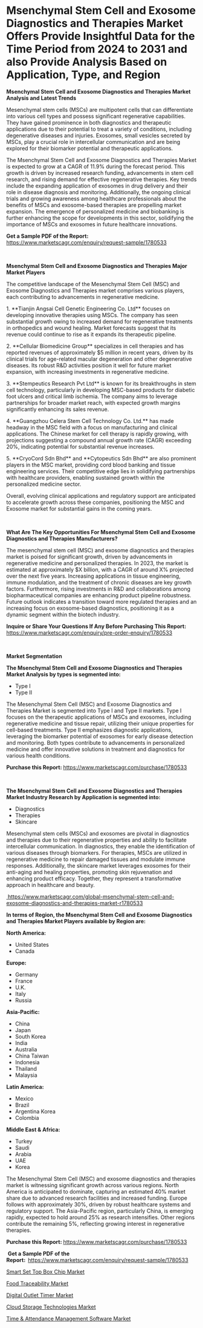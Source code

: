 <p><h1>Msenchymal Stem Cell and Exosome Diagnostics and Therapies Market Offers Provide Insightful Data for the Time Period from 2024 to 2031 and also Provide Analysis Based on Application, Type, and Region</h1></p><p><strong>Msenchymal Stem Cell and Exosome Diagnostics and Therapies Market Analysis and Latest Trends</strong></p>
<p><p>Mesenchymal stem cells (MSCs) are multipotent cells that can differentiate into various cell types and possess significant regenerative capabilities. They have gained prominence in both diagnostics and therapeutic applications due to their potential to treat a variety of conditions, including degenerative diseases and injuries. Exosomes, small vesicles secreted by MSCs, play a crucial role in intercellular communication and are being explored for their biomarker potential and therapeutic applications.</p><p>The Msenchymal Stem Cell and Exosome Diagnostics and Therapies Market is expected to grow at a CAGR of 11.9% during the forecast period. This growth is driven by increased research funding, advancements in stem cell research, and rising demand for effective regenerative therapies. Key trends include the expanding application of exosomes in drug delivery and their role in disease diagnosis and monitoring. Additionally, the ongoing clinical trials and growing awareness among healthcare professionals about the benefits of MSCs and exosome-based therapies are propelling market expansion. The emergence of personalized medicine and biobanking is further enhancing the scope for developments in this sector, solidifying the importance of MSCs and exosomes in future healthcare innovations.</p></p>
<p><strong>Get a Sample PDF of the Report:&nbsp;</strong> <a href="https://www.marketscagr.com/enquiry/request-sample/1780533?utm_campaign=1179&utm_medium=2&utm_source=Github&utm_content=ia&utm_term=09102024&utm_id=msenchymal-stem-cell-and-exosome-diagnostics-and-therapies">https://www.marketscagr.com/enquiry/request-sample/1780533</a></p>
<p>&nbsp;</p>
<p><strong>Msenchymal Stem Cell and Exosome Diagnostics and Therapies Major Market Players</strong></p>
<p><p>The competitive landscape of the Mesenchymal Stem Cell (MSC) and Exosome Diagnostics and Therapies market comprises various players, each contributing to advancements in regenerative medicine.</p><p>1. **Tianjin Angsai Cell Genetic Engineering Co. Ltd** focuses on developing innovative therapies using MSCs. The company has seen substantial growth owing to increased demand for regenerative treatments in orthopedics and wound healing. Market forecasts suggest that its revenue could continue to rise as it expands its therapeutic pipeline.</p><p>2. **Cellular Biomedicine Group** specializes in cell therapies and has reported revenues of approximately $5 million in recent years, driven by its clinical trials for age-related macular degeneration and other degenerative diseases. Its robust R&D activities position it well for future market expansion, with increasing investments in regenerative medicine. </p><p>3. **Stempeutics Research Pvt Ltd** is known for its breakthroughs in stem cell technology, particularly in developing MSC-based products for diabetic foot ulcers and critical limb ischemia. The company aims to leverage partnerships for broader market reach, with expected growth margins significantly enhancing its sales revenue.</p><p>4. **Guangzhou Celera Stem Cell Technology Co. Ltd.** has made headway in the MSC field with a focus on manufacturing and clinical applications. The Chinese market for cell therapy is rapidly growing, with projections suggesting a compound annual growth rate (CAGR) exceeding 20%, indicating potential for substantial revenue increases.</p><p>5. **CryoCord Sdn Bhd** and **Cytopeutics Sdn Bhd** are also prominent players in the MSC market, providing cord blood banking and tissue engineering services. Their competitive edge lies in solidifying partnerships with healthcare providers, enabling sustained growth within the personalized medicine sector.</p><p>Overall, evolving clinical applications and regulatory support are anticipated to accelerate growth across these companies, positioning the MSC and Exosome market for substantial gains in the coming years.</p></p>
<p>&nbsp;</p>
<p><strong>What Are The Key Opportunities For Msenchymal Stem Cell and Exosome Diagnostics and Therapies Manufacturers?</strong></p>
<p><p>The mesenchymal stem cell (MSC) and exosome diagnostics and therapies market is poised for significant growth, driven by advancements in regenerative medicine and personalized therapies. In 2023, the market is estimated at approximately $X billion, with a CAGR of around X% projected over the next five years. Increasing applications in tissue engineering, immune modulation, and the treatment of chronic diseases are key growth factors. Furthermore, rising investments in R&D and collaborations among biopharmaceutical companies are enhancing product pipeline robustness. Future outlook indicates a transition toward more regulated therapies and an increasing focus on exosome-based diagnostics, positioning it as a dynamic segment within the biotech industry.</p></p>
<p><strong>Inquire or Share Your Questions If Any Before Purchasing This Report:</strong> <a href="https://www.marketscagr.com/enquiry/pre-order-enquiry/1780533?utm_campaign=1179&utm_medium=2&utm_source=Github&utm_content=ia&utm_term=09102024&utm_id=msenchymal-stem-cell-and-exosome-diagnostics-and-therapies">https://www.marketscagr.com/enquiry/pre-order-enquiry/1780533</a></p>
<p>&nbsp;</p>
<p><strong>Market Segmentation</strong></p>
<p><strong>The Msenchymal Stem Cell and Exosome Diagnostics and Therapies Market Analysis by types is segmented into:</strong></p>
<p><ul><li>Type I</li><li>Type II</li></ul></p>
<p><p>The Mesenchymal Stem Cell (MSC) and Exosome Diagnostics and Therapies Market is segmented into Type I and Type II markets. Type I focuses on the therapeutic applications of MSCs and exosomes, including regenerative medicine and tissue repair, utilizing their unique properties for cell-based treatments. Type II emphasizes diagnostic applications, leveraging the biomarker potential of exosomes for early disease detection and monitoring. Both types contribute to advancements in personalized medicine and offer innovative solutions in treatment and diagnostics for various health conditions.</p></p>
<p><strong>Purchase this Report:&nbsp;</strong><a href="https://www.marketscagr.com/purchase/1780533?utm_campaign=1179&utm_medium=2&utm_source=Github&utm_content=ia&utm_term=09102024&utm_id=msenchymal-stem-cell-and-exosome-diagnostics-and-therapies">https://www.marketscagr.com/purchase/1780533</a></p>
<p>&nbsp;</p>
<p><strong>The Msenchymal Stem Cell and Exosome Diagnostics and Therapies Market Industry Research by Application is segmented into:</strong></p>
<p><ul><li>Diagnostics</li><li>Therapies</li><li>Skincare</li></ul></p>
<p><p>Mesenchymal stem cells (MSCs) and exosomes are pivotal in diagnostics and therapies due to their regenerative properties and ability to facilitate intercellular communication. In diagnostics, they enable the identification of various diseases through biomarkers. For therapies, MSCs are utilized in regenerative medicine to repair damaged tissues and modulate immune responses. Additionally, the skincare market leverages exosomes for their anti-aging and healing properties, promoting skin rejuvenation and enhancing product efficacy. Together, they represent a transformative approach in healthcare and beauty.</p></p>
<p><a href="https://www.marketscagr.com/global-msenchymal-stem-cell-and-exosome-diagnostics-and-therapies-market-r1780533?utm_campaign=1179&utm_medium=2&utm_source=Github&utm_content=ia&utm_term=09102024&utm_id=msenchymal-stem-cell-and-exosome-diagnostics-and-therapies">&nbsp;https://www.marketscagr.com/global-msenchymal-stem-cell-and-exosome-diagnostics-and-therapies-market-r1780533</a></p>
<p><strong>In terms of Region, the Msenchymal Stem Cell and Exosome Diagnostics and Therapies Market Players available by Region are:</strong></p>
<p>
    <p> <strong> North America: </strong>
        <ul>
            <li>United States</li>
            <li>Canada</li>
        </ul>
        </p> 
    <p> <strong> Europe: </strong>
        <ul>
            <li>Germany</li>
            <li>France</li>
            <li>U.K.</li>
            <li>Italy</li>
            <li>Russia</li>
        </ul>
        </p> 
    <p> <strong> Asia-Pacific: </strong>
        <ul>
            <li>China</li>
            <li>Japan</li>
            <li>South Korea</li>
            <li>India</li>
            <li>Australia</li>
            <li>China Taiwan</li>
            <li>Indonesia</li>
            <li>Thailand</li>
            <li>Malaysia</li>
        </ul>
        </p> 
    <p> <strong> Latin America: </strong>
        <ul>
            <li>Mexico</li>
            <li>Brazil</li>
            <li>Argentina Korea</li>
            <li>Colombia</li>
        </ul>
        </p> 
    <p> <strong> Middle East & Africa: </strong>
        <ul>
            <li>Turkey</li>
            <li>Saudi</li>
            <li>Arabia</li>
            <li>UAE</li>
            <li>Korea</li>
        </ul>
    </p>
    </p>
<p><p>The Mesenchymal Stem Cell (MSC) and exosome diagnostics and therapies market is witnessing significant growth across various regions. North America is anticipated to dominate, capturing an estimated 40% market share due to advanced research facilities and increased funding. Europe follows with approximately 30%, driven by robust healthcare systems and regulatory support. The Asia-Pacific region, particularly China, is emerging rapidly, expected to hold around 25% as research intensifies. Other regions contribute the remaining 5%, reflecting growing interest in regenerative therapies.</p></p>
<p><strong>Purchase this Report: </strong><a href="https://www.marketscagr.com/purchase/1780533?utm_campaign=1179&utm_medium=2&utm_source=Github&utm_content=ia&utm_term=09102024&utm_id=msenchymal-stem-cell-and-exosome-diagnostics-and-therapies">https://www.marketscagr.com/purchase/1780533</a></p>
<p>&nbsp;<strong>Get a Sample PDF of the Report:&nbsp;&nbsp;</strong><a href="https://www.marketscagr.com/enquiry/request-sample/1780533?utm_campaign=1179&utm_medium=2&utm_source=Github&utm_content=ia&utm_term=09102024&utm_id=msenchymal-stem-cell-and-exosome-diagnostics-and-therapies">https://www.marketscagr.com/enquiry/request-sample/1780533</a></p>
<p><strong></strong></p>
<p><p><a href="https://github.com/WillieWoodard/Market-Research-Report-List-6/blob/main/smart-set-top-box-chip-market.md?utm_campaign=1179&utm_medium=2&utm_source=Github&utm_content=ia&utm_term=09102024&utm_id=msenchymal-stem-cell-and-exosome-diagnostics-and-therapies">Smart Set Top Box Chip Market</a></p><p><a href="https://issuu.com/reportprime-2/docs/food-traceability-market-size-2030._bf458a3e702baa?utm_campaign=1179&utm_medium=2&utm_source=Github&utm_content=ia&utm_term=09102024&utm_id=msenchymal-stem-cell-and-exosome-diagnostics-and-therapies">Food Traceability Market</a></p><p><a href="https://www.linkedin.com/pulse/digital-outlet-timer-market-analysis-product-segmentation-v3bke?utm_campaign=1179&utm_medium=2&utm_source=Github&utm_content=ia&utm_term=09102024&utm_id=msenchymal-stem-cell-and-exosome-diagnostics-and-therapies">Digital Outlet Timer Market</a></p><p><a href="https://www.linkedin.com/pulse/global-cloud-storage-technologies-market-landscape-future-qbdef?utm_campaign=1179&utm_medium=2&utm_source=Github&utm_content=ia&utm_term=09102024&utm_id=msenchymal-stem-cell-and-exosome-diagnostics-and-therapies">Cloud Storage Technologies Market</a></p><p><a href="https://www.linkedin.com/pulse/time-attendance-management-software-market-drivers-challenges-mny6f?utm_campaign=1179&utm_medium=2&utm_source=Github&utm_content=ia&utm_term=09102024&utm_id=msenchymal-stem-cell-and-exosome-diagnostics-and-therapies">Time & Attendance Management Software Market</a></p></p>